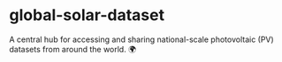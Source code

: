# global-solar-dataset
A central hub for accessing and sharing national-scale photovoltaic (PV) datasets from around the world. 🌍
